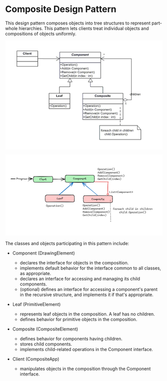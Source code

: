 # Composite Design Pattern

This design pattern composes objects into tree structures to represent part-whole hierarchies. This pattern lets clients treat individual objects and compositions of objects uniformly.

![UML class diagram for Composite Design Pattern ](./assets/uml.png)

![Design pattern diagram for Composite Design Pattern ](./assets/design_pattern.png)

The classes and objects participating in this pattern include:

* Component (DrawingElement)
   - declares the interface for objects in the composition.
   - implements default behavior for the interface common to all classes, as appropriate.
   - declares an interface for accessing and managing its child components.
   - (optional) defines an interface for accessing a component's parent in the recursive structure, and implements it if that's appropriate.

* Leaf (PrimitiveElement)
   - represents leaf objects in the composition. A leaf has no children.
   - defines behavior for primitive objects in the composition.

* Composite (CompositeElement)
   - defines behavior for components having children.
   - stores child components.
   - implements child-related operations in the Component interface.

* Client (CompositeApp)
   - manipulates objects in the composition through the Component interface.
